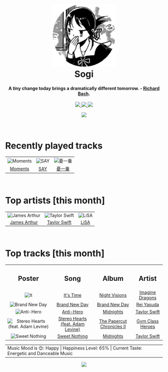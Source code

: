 <h1 align='center'>
  <br>
  <a href='https://www.youtube.com/watch?v=dQw4w9WgXcQ'><img src='avatar.png' alt='Sogi' width='200'></a>
  <br>
  Sogi
  <br>
</h1>

<h4 align='center'>A tiny change today brings a dramatically different tomorrow. - <a href='https://duckduckgo.com/?q=Richard+Bach' target='_blank'>Richard Bach</a>.</h4>

<p align='center' socials>
  <a href='https://discord.com/invite/96EA7ENfV9'>
    <img src='https://img.shields.io/badge/Discord-server-blue'>
  </a>
  <a href='https://sxoxgxi.github.io/'>
    <img src='https://img.shields.io/website?down_color=red&down_message=offline&label=Website&up_color=light%20green&up_message=online&url=https://sxoxgxi.github.io/'>
  </a>
  <img src='https://img.shields.io/badge/Layout-Synced-brightgreen' class='layout'>
</p socials>
<p status, align='center'>
  <a href='https://open.spotify.com/user/317777c47jvjnq6zzzwbijw6gbmi?si=d1aee88debdf46d8'>
    <img src="https://img.shields.io/badge/Playing-Mirrors-&?style=social&logo=spotify">
  </a>
</p status>
<!------ RECENTLY PLAYED ------>

<p recentlyplayed, float='left'>
  <br>
  <h1>Recently played tracks</h1>
  <p></p>
  <table style='width:100%'>
<tr align='center'>
<td>
<img class='artists' src='https://i.scdn.co/image/ab67616d0000b273801133d42421e0e6c3385d84' alt='Moments' style='width:50%'>
</td>
<td>
<img class='artists' src='https://i.scdn.co/image/ab67616d0000b273a5bb87b2f5b576a0927e56d3' alt='SAY' style='width:50%'>
</td>
<td>
<img class='artists' src='https://i.scdn.co/image/ab67616d0000b2730fc9f40ffa270f17b66bcdac' alt='憂一乗' style='width:50%'>
</td>
</tr>
<tr align='center'>
<td>
<a href='https://open.spotify.com/track/7LiJ0JzkwqfPUVS5mOHwBs'>Moments</a>
</td>
<td>
<a href='https://open.spotify.com/track/2mMYqKDpzLmMth7P6Avb50'>SAY</a>
</td>
<td>
<a href='https://open.spotify.com/track/0yVovOZGZtBXoZQr5gakeb'>憂一乗</a>
</td>
</tr>
</table>

</p recentlyplayed>
<!------ .RECENTLY PLAYED ------>
<!------ TOP ARTISTS ------>

<p topartists, float='left'>
  <br>
  <h1>Top artists [this month]</h1>
  <p></p>
  <table style='width:100%'>
<tr align='center'>
<td>
<img class='artists' src='https://i.scdn.co/image/ab6761610000e5eb63a65de1f3d0224a2a901343' alt='James Arthur' style='width:50%'>
</td>
<td>
<img class='artists' src='https://i.scdn.co/image/ab6761610000e5eb6a224073987b930f99adc706' alt='Taylor Swift' style='width:50%'>
</td>
<td>
<img class='artists' src='https://i.scdn.co/image/ab6761610000e5ebc983b74b84e1f258e7c89da3' alt='LiSA' style='width:50%'>
</td>
</tr>
<tr align='center'>
<td>
<a href='https://open.spotify.com/artist/4IWBUUAFIplrNtaOHcJPRM' target='_blank'>James Arthur</a>
</td>
<td>
<a href='https://open.spotify.com/artist/06HL4z0CvFAxyc27GXpf02' target='_blank'>Taylor Swift</a>
</td>
<td>
<a href='https://open.spotify.com/artist/0blbVefuxOGltDBa00dspv' target='_blank'>LiSA</a>
</td>
</tr>
</table>

</p topartists>
<!------ .TOP ARTISTS ------>

<!------ TOP SONGS ------>

<p topsongs, float='left' >
  <br>
  <h1>Top tracks [this month]</h1>
  <p></p>
  <table style='width:100%'>
    <tr align='center'>
      <td>
      <h2>Poster</h2>
      </td>
      <td>
      <h2>Song</h2>
      </td>
      <td>
      <h2>Album</h2>
      </td>
      <td>
      <h2>Artist</h2>
      </td>
    </tr><tr align='center'>
      <td><img class='artists' src='https://i.scdn.co/image/ab67616d0000b273407bd04707c463bbb3410737' alt='It's Time' style='width:10%'>
      </td>
      <td>
      <a href='https://open.spotify.com/track/7MXlTgQeo3IVlMpLnZuhxc'>It's Time</a>
      </td>
      <td>
      <a href='https://open.spotify.com/album/6nxDQi0FeEwccEPJeNySoS'>Night Visions</a>
      </td>
      <td>
      <a href='https://open.spotify.com/artist/53XhwfbYqKCa1cC15pYq2q'>Imagine Dragons</a>
      </td>
    </tr><tr align='center'>
      <td><img class='artists' src='https://i.scdn.co/image/ab67616d0000b2734b102bbbe5b962a6df7b23eb' alt='Brand New Day' style='width:10%'>
      </td>
      <td>
      <a href='https://open.spotify.com/track/0EX7aOUwiavTRmYmMefCJ5'>Brand New Day</a>
      </td>
      <td>
      <a href='https://open.spotify.com/album/09mIzHx4Ol4az9I628FzEI'>Brand New Day</a>
      </td>
      <td>
      <a href='https://open.spotify.com/artist/1diX6i4LgUKR9qMRrAeGLi'>Rei Yasuda</a>
      </td>
    </tr><tr align='center'>
      <td><img class='artists' src='https://i.scdn.co/image/ab67616d0000b273bb54dde68cd23e2a268ae0f5' alt='Anti-Hero' style='width:10%'>
      </td>
      <td>
      <a href='https://open.spotify.com/track/0V3wPSX9ygBnCm8psDIegu'>Anti-Hero</a>
      </td>
      <td>
      <a href='https://open.spotify.com/album/151w1FgRZfnKZA9FEcg9Z3'>Midnights</a>
      </td>
      <td>
      <a href='https://open.spotify.com/artist/06HL4z0CvFAxyc27GXpf02'>Taylor Swift</a>
      </td>
    </tr><tr align='center'>
      <td><img class='artists' src='https://i.scdn.co/image/ab67616d0000b27318b8088fe0c3dbf78398b55a' alt='Stereo Hearts (feat. Adam Levine)' style='width:10%'>
      </td>
      <td>
      <a href='https://open.spotify.com/track/0qOnSQQF0yzuPWsXrQ9paz'>Stereo Hearts (feat. Adam Levine)</a>
      </td>
      <td>
      <a href='https://open.spotify.com/album/2mumCpGmuE9iDeOvMx6XrB'>The Papercut Chronicles II</a>
      </td>
      <td>
      <a href='https://open.spotify.com/artist/4IJczjB0fJ04gs4uvP0Fli'>Gym Class Heroes</a>
      </td>
    </tr><tr align='center'>
      <td><img class='artists' src='https://i.scdn.co/image/ab67616d0000b273bb54dde68cd23e2a268ae0f5' alt='Sweet Nothing' style='width:10%'>
      </td>
      <td>
      <a href='https://open.spotify.com/track/0wavGRldH0AWyu2zvTz8zb'>Sweet Nothing</a>
      </td>
      <td>
      <a href='https://open.spotify.com/album/151w1FgRZfnKZA9FEcg9Z3'>Midnights</a>
      </td>
      <td>
      <a href='https://open.spotify.com/artist/06HL4z0CvFAxyc27GXpf02'>Taylor Swift</a>
      </td>
    </tr></table>
</p topsongs>
<table classification align='center'>
  <td>Music Mood is 😊: Happy | Happiness Level: 65% | Current Taste: Energetic and Danceable Music</td>
</table classification>
<!------ .TOP SONGS ------>
<p align='center'>
  <img src='https://profile-counter.glitch.me/sxoxgxi/count.svg'>
</p>
